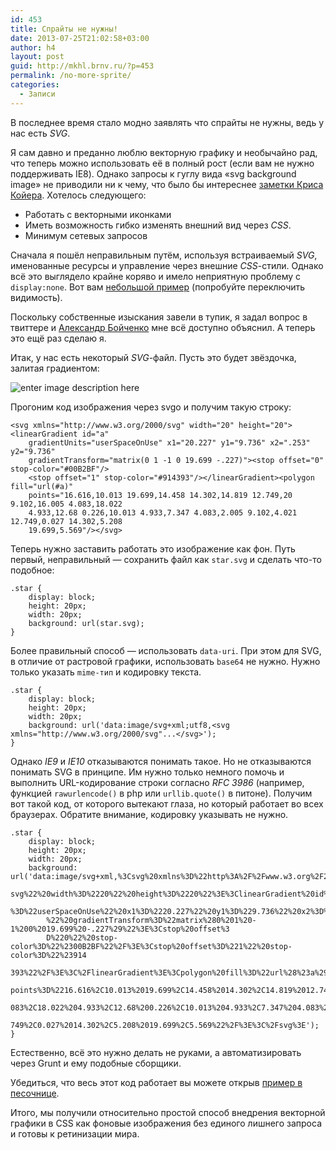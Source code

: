 ```yaml
---
id: 453
title: Спрайты не нужны!
date: 2013-07-25T21:02:58+03:00
author: h4
layout: post
guid: http://mkhl.brnv.ru/?p=453
permalink: /no-more-sprite/
categories:
  - Записи
---
```

В последнее время стало модно заявлять что спрайты не нужны, ведь у нас есть _SVG_.

Я сам давно и преданно люблю векторную графику и необычайно рад, что теперь можно использовать её в полный рост (если вам не нужно поддерживать IE8). Однако запросы к гуглу вида «svg background image» не приводили ни к чему, что было бы интереснее [заметки Криса Койера](http://css-tricks.com/using-svg/). Хотелось следующего:

  * Работать с векторными иконками
  * Иметь возможность гибко изменять внешний вид через _CSS_.
  * Минимум сетевых запросов

Сначала я пошёл неправильным путём, используя встраиваемый _SVG_, именованные ресурсы и управление через внешние _CSS_-стили. Однако всё это выглядело крайне коряво и имело неприятную проблему с `display:none`. Вот вам [небольшой пример](http://codepen.io/h4/pen/HDfej) (попробуйте переключить видимость).

Поскольку собственные изыскания завели в тупик, я задал вопрос в твиттере и [Александр Бойченко](https://twitter.com/banzalik) мне всё доступно объяснил. А теперь это ещё раз сделаю я.

Итак, у нас есть некоторый _SVG_-файл. Пусть это будет звёздочка, залитая градиентом:

![enter image description here](http://mkhl.brnv.ru/wp-content/uploads/2013/07/%D0%A1%D0%BD%D0%B8%D0%BC%D0%BE%D0%BA-%D1%8D%D0%BA%D1%80%D0%B0%D0%BD%D0%B0-2013-07-25-%D0%B2-20.25.46.png) 

Прогоним код изображения через svgo и получим такую строку:

    <svg xmlns="http://www.w3.org/2000/svg" width="20" height="20"><linearGradient id="a" 
        gradientUnits="userSpaceOnUse" x1="20.227" y1="9.736" x2=".253" y2="9.736" 
        gradientTransform="matrix(0 1 -1 0 19.699 -.227)"><stop offset="0" stop-color="#00B2BF"/>
        <stop offset="1" stop-color="#914393"/></linearGradient><polygon fill="url(#a)" 
        points="16.616,10.013 19.699,14.458 14.302,14.819 12.749,20 9.102,16.005 4.083,18.022 
        4.933,12.68 0.226,10.013 4.933,7.347 4.083,2.005 9.102,4.021 12.749,0.027 14.302,5.208 
        19.699,5.569"/></svg>
    

Теперь нужно заставить работать это изображение как фон. Путь первый, неправильный — сохранить файл как `star.svg` и сделать что-то подобное:

    .star {
        display: block;
        height: 20px;
        width: 20px;
        background: url(star.svg);
    }
    

Более правильный способ — использовать `data-uri`. При этом для SVG, в отличие от растровой графики, использовать `base64` не нужно. Нужно только указать `mime-тип` и кодировку текста.

    .star {
        display: block;
        height: 20px;
        width: 20px;
        background: url('data:image/svg+xml;utf8,<svg xmlns="http://www.w3.org/2000/svg"...</svg>');
    }
    

Однако _IE9_ и _IE10_ отказываются понимать такое. Но не отказываются понимать SVG в принципе. Им нужно только немного помочь и выполнить URL-кодирование строки согласно _RFC 3986_ (например, функцией `rawurlencode()` в php или `urllib.quote()` в питоне). Получим вот такой код, от которого вытекают глаза, но который работает во всех браузерах. Обратите внимание, кодировку указывать не нужно.

    .star {
        display: block;
        height: 20px;
        width: 20px;
        background: url('data:image/svg+xml,%3Csvg%20xmlns%3D%22http%3A%2F%2Fwww.w3.org%2F2000%2F
            svg%22%20width%3D%2220%22%20height%3D%2220%22%3E%3ClinearGradient%20id%3D%22a%22%20gradientUnits
            %3D%22userSpaceOnUse%22%20x1%3D%2220.227%22%20y1%3D%229.736%22%20x2%3D%22.253%22%20y2%3D%229.736
            %22%20gradientTransform%3D%22matrix%280%201%20-1%200%2019.699%20-.227%29%22%3E%3Cstop%20offset%3
            D%220%22%20stop-color%3D%22%2300B2BF%22%2F%3E%3Cstop%20offset%3D%221%22%20stop-color%3D%22%23914
            393%22%2F%3E%3C%2FlinearGradient%3E%3Cpolygon%20fill%3D%22url%28%23a%29%22%20
            points%3D%2216.616%2C10.013%2019.699%2C14.458%2014.302%2C14.819%2012.749%2C20%209.102%2C16.005%204.
            083%2C18.022%204.933%2C12.68%200.226%2C10.013%204.933%2C7.347%204.083%2C2.005%209.102%2C4.021%2012.
            749%2C0.027%2014.302%2C5.208%2019.699%2C5.569%22%2F%3E%3C%2Fsvg%3E');
    }
    

Естественно, всё это нужно делать не руками, а автоматизировать через Grunt и ему подобные сборщики.

Убедиться, что весь этот код работает вы можете открыв [пример в песочнице](http://codepen.io/h4/pen/JDrbB).

Итого, мы получили относительно простой способ внедрения векторной графики в CSS как фоновые изображения без единого лишнего запроса и готовы к ретинизации мира.